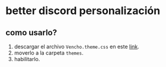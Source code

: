 ﻿# better discord personalización

## como usarlo?

1. descargar el archivo `Vencho.theme.css` en este [link](https://mega.nz/file/v6YVWIqK#-hsOvEoBccg7wSoTgarYo46dkZ46fKLLByNkz6JHa0s).
2. moverlo a la carpeta `themes`. 
3. habilitarlo.
